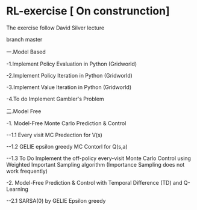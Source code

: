 # RL-exercise           [ On construnction]  
The exercise follow David Silver lecture

branch master


一.Model Based


-1.Implement Policy Evaluation in Python (Gridworld)



-2.Implement Policy Iteration in Python (Gridworld)



-3.Implement Value Iteration in Python (Gridworld)


-4.To do Implement Gambler's Problem



二.Model Free

-1. Model-Free Monte Carlo Prediction & Control


--1.1 Every visit MC Predection for V(s)

--1.2 GELIE epsilon greedy MC Contorl for Q(s,a)

--1.3 To Do Implement the off-policy every-visit Monte Carlo Control using Weighted Important Sampling algorithm (Importance Sampling does not work frequently)


-2. Model-Free Prediction & Control with Temporal Difference (TD) and Q-Learning

--2.1 SARSA(0) by GELIE Epsilon greedy
